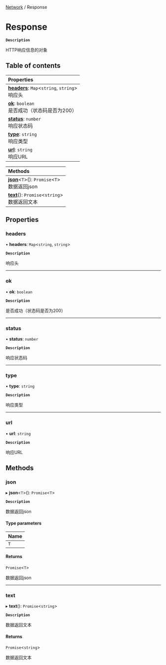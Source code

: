 [Network](../modules/Network.Network.md) / Response

# Response <Badge type="tip" text="Interface" /> 

**`Description`**

HTTP响应信息的对象

## Table of contents

| Properties |
| :-----|
| **[headers](Network.Response.md#headers)**: `Map`<`string`, `string`\> <br> 响应头|
| **[ok](Network.Response.md#ok)**: `boolean` <br> 是否成功（状态码是否为200）|
| **[status](Network.Response.md#status)**: `number` <br> 响应状态码|
| **[type](Network.Response.md#type)**: `string` <br> 响应类型|
| **[url](Network.Response.md#url)**: `string` <br> 响应URL|

| Methods |
| :-----|
| **[json](Network.Response.md#json)**<`T`\>(): `Promise`<`T`\> <br> 数据返回json|
| **[text](Network.Response.md#text)**(): `Promise`<`string`\> <br> 数据返回文本|

## Properties

### headers  

• **headers**: `Map`<`string`, `string`\>

**`Description`**

响应头

___

### ok  

• **ok**: `boolean`

**`Description`**

是否成功（状态码是否为200）

___

### status  

• **status**: `number`

**`Description`**

响应状态码

___

### type  

• **type**: `string`

**`Description`**

响应类型

___

### url  

• **url**: `string`

**`Description`**

响应URL

## Methods

### json  

▸ **json**<`T`\>(): `Promise`<`T`\>

**`Description`**

数据返回json <Badge type="tip" text="other" />


#### Type parameters

| Name |
| :------ |
| `T` |

#### Returns

`Promise`<`T`\>

数据返回json

___

### text  

▸ **text**(): `Promise`<`string`\> <Badge type="tip" text="other" />

**`Description`**

数据返回文本


#### Returns

`Promise`<`string`\>

数据返回文本
